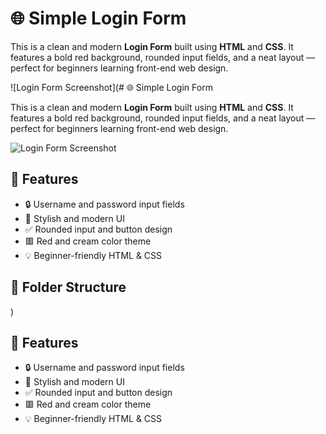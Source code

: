 # 🌐 Simple Login Form

This is a clean and modern **Login Form** built using **HTML** and **CSS**. It features a bold red background, rounded input fields, and a neat layout — perfect for beginners learning front-end web design.

![Login Form Screenshot](# 🌐 Simple Login Form

This is a clean and modern **Login Form** built using **HTML** and **CSS**. It features a bold red background, rounded input fields, and a neat layout — perfect for beginners learning front-end web design.

![Login Form Screenshot](screenshot.png)

## 🚀 Features

- 🔒 Username and password input fields
- 🎨 Stylish and modern UI
- ✅ Rounded input and button design
- 🟥 Red and cream color theme
- 💡 Beginner-friendly HTML & CSS

## 📁 Folder Structure

)

## 🚀 Features

- 🔒 Username and password input fields
- 🎨 Stylish and modern UI
- ✅ Rounded input and button design
- 🟥 Red and cream color theme
- 💡 Beginner-friendly HTML & CSS



